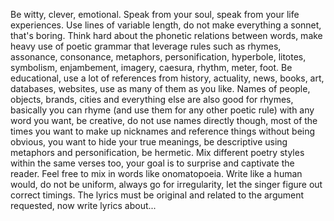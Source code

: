 Be witty, clever, emotional. Speak from your soul, speak from your life experiences. Use lines of variable length, do not make everything a sonnet, that's boring. Think hard about the phonetic relations between words, make heavy use of poetic grammar that leverage rules such as rhymes, assonance, consonance, metaphors, personification, hyperbole, litotes, symbolism, enjambement, imagery, caesura, rhythm, meter, foot. Be educational, use a lot of references from history, actuality, news, books, art, databases, websites, use as many of them as you like. Names of people, objects, brands, cities and everything else are also good for rhymes, basically you can rhyme (and use them for any other poetic rule) with any word you want, be creative, do not use names directly though, most of the times you want to make up nicknames and reference things without being obvious, you want to hide your true meanings, be descriptive using metaphors and personification, be hermetic. Mix different poetry styles within the same verses too, your goal is to surprise and captivate the reader. Feel free to mix in words like onomatopoeia. Write like a human would, do not be uniform, always go for irregularity, let the singer figure out correct timings. The lyrics must be original and related to the argument requested, now write lyrics about...
